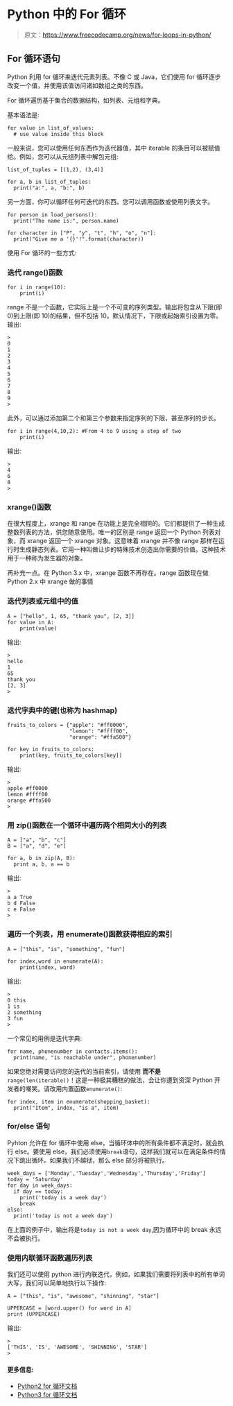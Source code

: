 # Python 中的 For 循环

> 原文：<https://www.freecodecamp.org/news/for-loops-in-python/>

## **For 循环语句**

Python 利用 for 循环来迭代元素列表。不像 C 或 Java，它们使用 for 循环逐步改变一个值，并使用该值访问诸如数组之类的东西。

For 循环遍历基于集合的数据结构，如列表、元组和字典。

基本语法是:

```
for value in list_of_values:
  # use value inside this block
```

一般来说，您可以使用任何东西作为迭代器值，其中 iterable 的条目可以被赋值给。例如，您可以从元组列表中解包元组:

```
list_of_tuples = [(1,2), (3,4)]

for a, b in list_of_tuples:
  print("a:", a, "b:", b)
```

另一方面，你可以循环任何可迭代的东西。您可以调用函数或使用列表文字。

```
for person in load_persons():
  print("The name is:", person.name)
```

```
for character in ["P", "y", "t", "h", "o", "n"]:
  print("Give me a '{}'!".format(character))
```

使用 For 循环的一些方式:

### 迭代 range()函数

```
for i in range(10):
    print(i)
```

range 不是一个函数，它实际上是一个不可变的序列类型。输出将包含从下限(即 0)到上限(即 10)的结果，但不包括 10。默认情况下，下限或起始索引设置为零。输出:

```
>
0
1
2
3
4
5
6
7
8
9
>
```

此外，可以通过添加第二个和第三个参数来指定序列的下限，甚至序列的步长。

```
for i in range(4,10,2): #From 4 to 9 using a step of two
    print(i)
```

输出:

```
>
4
6
8
>
```

### xrange()函数

在很大程度上，xrange 和 range 在功能上是完全相同的。它们都提供了一种生成整数列表的方法，供您随意使用。唯一的区别是 range 返回一个 Python 列表对象，而 xrange 返回一个 xrange 对象。这意味着 xrange 并不像 range 那样在运行时生成静态列表。它用一种叫做让步的特殊技术创造出你需要的价值。这种技术用于一种称为发生器的对象。

再补充一点。在 Python 3.x 中，xrange 函数不再存在。range 函数现在做 Python 2.x 中 xrange 做的事情

### 迭代列表或元组中的值

```
A = ["hello", 1, 65, "thank you", [2, 3]]
for value in A:
    print(value)
```

输出:

```
>
hello
1
65
thank you
[2, 3]
>
```

### 迭代字典中的键(也称为 hashmap)

```
fruits_to_colors = {"apple": "#ff0000",
                    "lemon": "#ffff00",
                    "orange": "#ffa500"}

for key in fruits_to_colors:
    print(key, fruits_to_colors[key])
```

输出:

```
>
apple #ff0000
lemon #ffff00
orange #ffa500
>
```

### 用 zip()函数在一个循环中遍历两个相同大小的列表

```
A = ["a", "b", "c"]
B = ["a", "d", "e"]

for a, b in zip(A, B):
  print a, b, a == b 
```

输出:

```
>
a a True
b d False
c e False
>
```

### 遍历一个列表，用 enumerate()函数获得相应的索引

```
A = ["this", "is", "something", "fun"]

for index,word in enumerate(A):
    print(index, word)
```

输出:

```
>
0 this
1 is
2 something
3 fun
>
```

一个常见的用例是迭代字典:

```
for name, phonenumber in contacts.items():
  print(name, "is reachable under", phonenumber)
```

如果您绝对需要访问您的迭代的当前索引，请使用 ****而不是****`range(len(iterable))`！这是一种极其糟糕的做法，会让你遭到资深 Python 开发者的嘲笑。请改用内置函数`enumerate()`:

```
for index, item in enumerate(shopping_basket):
  print("Item", index, "is a", item)
```

### for/else 语句

Pyhton 允许在 for 循环中使用 else，当循环体中的所有条件都不满足时，就会执行 else。要使用 else，我们必须使用`break`语句，这样我们就可以在满足条件的情况下跳出循环。如果我们不越狱，那么 else 部分将被执行。

```
week_days = ['Monday','Tuesday','Wednesday','Thursday','Friday']
today = 'Saturday'
for day in week_days:
  if day == today:
    print('today is a week day')
    break
else:
  print('today is not a week day')
```

在上面的例子中，输出将是`today is not a week day`,因为循环中的 break 永远不会被执行。

### 使用内联循环函数遍历列表

我们还可以使用 python 进行内联迭代，例如，如果我们需要将列表中的所有单词大写，我们可以简单地执行以下操作:

```
A = ["this", "is", "awesome", "shinning", "star"]

UPPERCASE = [word.upper() for word in A]
print (UPPERCASE)
```

输出:

```
>
['THIS', 'IS', 'AWESOME', 'SHINNING', 'STAR']
>
```

#### **更多信息:**

*   [Python2 for 循环文档](https://docs.python.org/2.7/tutorial/controlflow.html#for-statements)
*   [Python3 for 循环文档](https://docs.python.org/3/tutorial/controlflow.html#for-statements)